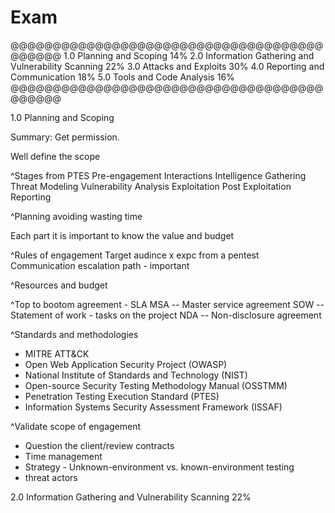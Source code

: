 # Exam

@@@@@@@@@@@@@@@@@@@@@@@@@@@@@@@@@@@@@@@@@@@
1.0 Planning and Scoping 14%
2.0 Information Gathering and Vulnerability Scanning 22%
3.0 Attacks and Exploits 30%
4.0 Reporting and Communication 18%
5.0 Tools and Code Analysis 16%
@@@@@@@@@@@@@@@@@@@@@@@@@@@@@@@@@@@@@@@@@@@

1.0 Planning and Scoping

Summary: Get permission.

Well define the scope

^Stages from PTES
Pre-engagement Interactions
Intelligence Gathering
Threat Modeling
Vulnerability Analysis
Exploitation
Post Exploitation
Reporting

^Planning avoiding wasting time

Each part it is important to know the value and budget

^Rules of engagement
Target audince x expc from a pentest
Communication escalation path - important

^Resources and budget

^Top to bootom agreement - SLA
MSA -- Master service agreement
SOW -- Statement of work - tasks on the project
NDA -- Non-disclosure agreement

^Standards and methodologies
- MITRE ATT&CK
- Open Web Application  Security Project (OWASP)
- National Institute of Standards  and Technology (NIST)
- Open-source Security Testing  Methodology Manual (OSSTMM)
- Penetration Testing Execution Standard (PTES)
- Information Systems Security Assessment Framework (ISSAF)

^Validate scope of engagement
- Question the client/review contracts
- Time management
- Strategy - Unknown-environment vs. known-environment testing
- threat actors


2.0 Information Gathering and Vulnerability Scanning 22%